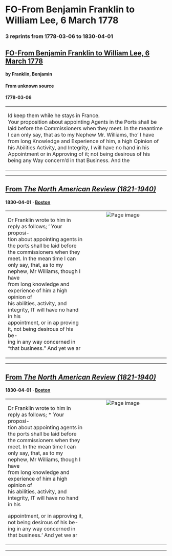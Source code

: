 
# FO-From Benjamin Franklin to William Lee, 6 March 1778

### 3 reprints from 1778-03-06 to 1830-04-01

## [FO-From Benjamin Franklin to William Lee, 6 March 1778](https://founders.archives.gov/documents/Franklin/01-26-02-0042)

#### by Franklin, Benjamin

#### From unknown source

#### 1778-03-06

<table style="width: 100%;"><tr><td style="width: 50%">

ld keep them while he stays in France.  
Your proposition about appointing Agents in the Ports shall be laid before the Commissioners when they meet. In the meantime I can only say, that as to my Nephew Mr. Williams, tho’ I have from long Knowledge and Experience of him, a high Opinion of his Abilities Activity, and Integrity, I will have no hand in his Appointment or in Approving of it; not being desirous of his being any Way concern’d in that Business. And the
</td></tr></table>

---

## [From _The North American Review (1821-1940)_](https://archive.org/details/sim_north-american-review_1830-04_30_67/page/n215/mode/1up?view=theater)

#### 1830-04-01 &middot; [Boston](http://dbpedia.org/resource/Boston)

<table style="width: 100%;"><tr><td style="width: 50%">

  
Dr Franklin wrote to him in reply as follows; ‘ Your proposi-  
tion about appointing agents in the ports shall be laid before  
the commissioners when they meet. In the mean time I can  
only say, that, as to my nephew, Mr Williams, though I have  
from long knowledge and experience of him a high opinion of  
his abilities, activity, and integrity, IT will have no hand in his  
appointment, or in ap proving it, not being desirous of his be-  
ing in any way concerned in “that business.” And yet we ar
</td><td style="width: 50%; max-height: 75%; margin: auto; display: block;">
<img alt="Page image" src="https://iiif.archive.org/iiif/sim_north-american-review_1830-04_30_67&#0036;215/pct:21.358268,65.801187,68.143045,12.370178/600,/0/default.jpg"/>
</td>
</tr></table>

---

## [From _The North American Review (1821-1940)_](https://archive.org/details/sim_north-american-review_1830-04_31_67/page/n215/mode/1up?view=theater)

#### 1830-04-01 &middot; [Boston](http://dbpedia.org/resource/Boston)

<table style="width: 100%;"><tr><td style="width: 50%">

  
Dr Franklin wrote to him in reply as follows; * Your proposi-  
tion about appointing agents in the ports shall be laid before  
the commissioners when they meet. In the mean time I can  
only say, that, as to my nephew, Mr Williams, though I have  
from long knowledge and experience of him a high opinion of  
his abilities, activity, and integrity, IT will have no hand in his  
  
appointment, or in approving it, not being desirous of his be-  
ing in any way concerned in that business.’ And yet we ar
</td><td style="width: 50%; max-height: 75%; margin: auto; display: block;">
<img alt="Page image" src="https://iiif.archive.org/iiif/sim_north-american-review_1830-04_31_67&#0036;215/pct:21.313673,67.064394,69.269437,12.575758/600,/0/default.jpg"/>
</td>
</tr></table>

---


